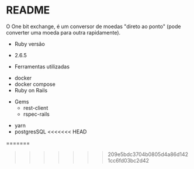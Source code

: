 # README

O One bit exchange, é um conversor de moedas "direto ao ponto" (pode converter uma moeda para outra rapidamente).

* Ruby versão
 - 2.6.5

* Ferramentas utilizadas
 - docker
 - docker compose
 - Ruby on Rails
  * Gems
    - rest-client
    - rspec-rails
 - yarn
 - postgresSQL
<<<<<<< HEAD

=======
 
>>>>>>> 209e5bdc3704b0805d4a86d1421cc6fd03bc2d42
